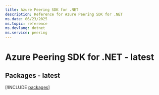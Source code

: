 ```yaml
---
title: Azure Peering SDK for .NET
description: Reference for Azure Peering SDK for .NET
ms.date: 06/23/2025
ms.topic: reference
ms.devlang: dotnet
ms.service: peering
---
```

# Azure Peering SDK for .NET - latest
## Packages - latest
[!INCLUDE [packages](peering-index.md)]